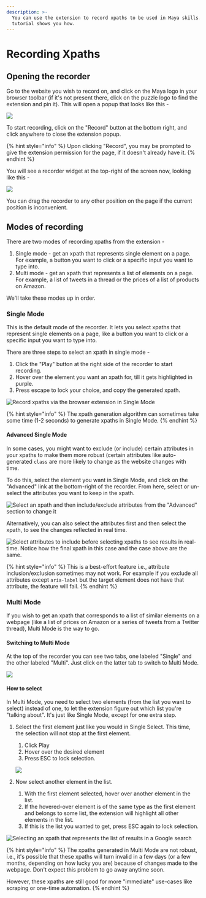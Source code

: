 ```yaml
---
description: >-
  You can use the extension to record xpaths to be used in Maya skills. This
  tutorial shows you how.
---
```


# Recording Xpaths

## Opening the recorder

Go to the website you wish to record on, and click on the Maya logo in your browser toolbar (if it's not present there, click on the puzzle logo to find the extension and pin it). This will open a popup that looks like this -

![](<../../.gitbook/assets/image (56).png>)

To start recording, click on the "Record" button at the bottom right, and click anywhere to close the extension popup.

{% hint style="info" %}
Upon clicking "Record", you may be prompted to give the extension permission for the page, if it doesn't already have it.
{% endhint %}

You will see a recorder widget at the top-right of the screen now, looking like this -

![](<../../.gitbook/assets/image (16).png>)

You can drag the recorder to any other position on the page if the current position is inconvenient.

## Modes of recording

There are two modes of recording xpaths from the extension -

1. Single mode - get an xpath that represents single element on a page. For example, a button you want to click or a specific input you want to type into.
2. Multi mode - get an xpath that represents a list of elements on a page. For example, a list of tweets in a thread or the prices of a list of products on Amazon.

We'll take these modes up in order.

### Single Mode

This is the default mode of the recorder. It lets you select xpaths that represent single elements on a page, like a button you want to click or a specific input you want to type into.

There are three steps to select an xpath in single mode -

1. Click the "Play" button at the right side of the recorder to start recording.
2. Hover over the element you want an xpath for, till it gets highlighted in purple.
3. Press escape to lock your choice, and copy the generated xpath.

![Record xpaths via the browser extension in Single Mode](../../.gitbook/assets/xsingle.gif)

{% hint style="info" %}
The xpath generation algorithm can sometimes take some time (1-2 seconds) to generate xpaths in Single Mode.
{% endhint %}

#### Advanced Single Mode

In some cases, you might want to exclude (or include) certain attributes in your xpaths to make them more robust (certain attributes like auto-generated `class` are more likely to change as the website changes with time.

To do this, select the element you want in Single Mode, and click on the "Advanced" link at the bottom-right of the recorder. From here, select or un-select the attributes you want to keep in the xpath.

![Select an xpath and then include/exclude attributes from the "Advanced" section to change it](../../.gitbook/assets/xsinglead.gif)

Alternatively, you can also select the attributes first and then select the xpath, to see the changes reflected in real time.

![Select attributes to include before selecting xpaths to see results in real-time. Notice how the final xpath in this case and the case above are the same.](../../.gitbook/assets/xsingleaf.gif)

{% hint style="info" %}
This is a best-effort feature i.e., attribute inclusion/exclusion sometimes may not work. For example if you exclude all attributes except `aria-label` but the target element does not have that attribute, the feature will fail.
{% endhint %}

### Multi Mode

If you wish to get an xpath that corresponds to a list of similar elements on a webpage (like a list of prices on Amazon or a series of tweets from a Twitter thread), Multi Mode is the way to go.

#### Switching to Multi Mode

At the top of the recorder you can see two tabs, one labeled "Single" and the other labeled "Multi". Just click on the latter tab to switch to Multi Mode.

![](../../.gitbook/assets/rswitch.gif)

#### How to select

In Multi Mode, you need to select two elements (from the list you want to select) instead of one, to let the extension figure out which list you're "talking about". It's just like Single Mode, except for one extra step.

1.  Select the first element just like you would in Single Select. This time, the selection will not stop at the first element.

    1. Click Play
    2. Hover over the desired element
    3. Press ESC to lock selection.

    ![](../../.gitbook/assets/mxpath1.gif)
2. Now select another element in the list.
   1. With the first element selected, hover over another element in the list.
   2. If the hovered-over element is of the same type as the first element and belongs to some list, the extension will highlight all other elements in the list.
   3. If this is the list you wanted to get, press ESC again to lock selection.

![Selecting an xpath that represents the list of results in a Google search](<../../.gitbook/assets/mxpath2 (1).gif>)

{% hint style="info" %}
The xpaths generated in Multi Mode are not robust, i.e., it's possible that these xpaths will turn invalid in a few days (or a few months, depending on how lucky you are) because of changes made to the webpage. Don't expect this problem to go away anytime soon.

However, these xpaths are still good for more "immediate" use-cases like scraping or one-time automation.
{% endhint %}
